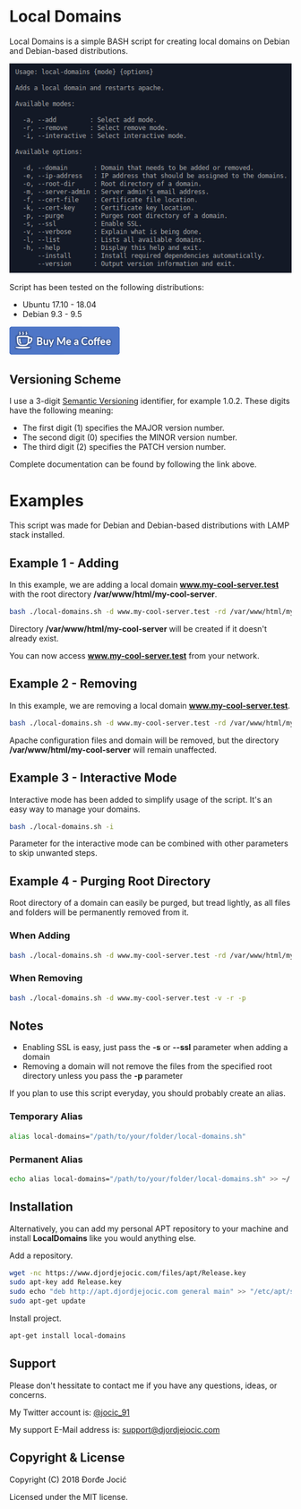 # Local Domains

Local Domains is a simple BASH script for creating local domains on Debian and Debian-based distributions.

![Help Example](img/help.png)

Script has been tested on the following distributions:

* Ubuntu 17.10 - 18.04
* Debian 9.3 - 9.5

[![Buy Me Coffee](img/buy-me-coffee.png)](https://www.paypal.me/DjordjeJocic)

## Versioning Scheme

I use a 3-digit [Semantic Versioning](https://semver.org/spec/v2.0.0.html) identifier, for example 1.0.2. These digits have the following meaning:

* The first digit (1) specifies the MAJOR version number.
* The second digit (0) specifies the MINOR version number.
* The third digit (2) specifies the PATCH version number.

Complete documentation can be found by following the link above.

# Examples

This script was made for Debian and Debian-based distributions with LAMP stack installed.

## Example 1 - Adding

In this example, we are adding a local domain **www.my-cool-server.test** with the root directory **/var/www/html/my-cool-server**.

```bash
bash ./local-domains.sh -d www.my-cool-server.test -rd /var/www/html/my-cool-server -v -a
```
Directory **/var/www/html/my-cool-server** will be created if it doesn't already exist.

You can now access **www.my-cool-server.test** from your network.

## Example 2 - Removing

In this example, we are removing a local domain **www.my-cool-server.test**.

```bash
bash ./local-domains.sh -d www.my-cool-server.test -rd /var/www/html/my-cool-server -v -r
```

Apache configuration files and domain will be removed, but the directory **/var/www/html/my-cool-server** will remain unaffected.

## Example 3 - Interactive Mode

Interactive mode has been added to simplify usage of the script. It's an easy way to manage your domains.

```bash
bash ./local-domains.sh -i
```

Parameter for the interactive mode can be combined with other parameters to skip unwanted steps.

## Example 4 - Purging Root Directory

Root directory of a domain can easily be purged, but tread lightly, as all files and folders will be permanently removed from it.

### When Adding

```bash
bash ./local-domains.sh -d www.my-cool-server.test -rd /var/www/html/my-cool-server -v -a -p
```

### When Removing

```bash
bash ./local-domains.sh -d www.my-cool-server.test -v -r -p
```

## Notes

- Enabling SSL is easy, just pass the **-s** or **--ssl** parameter when adding a domain
- Removing a domain will not remove the files from the specified root directory unless you pass the **-p** parameter

If you plan to use this script everyday, you should probably create an alias.

### Temporary Alias

```bash
alias local-domains="/path/to/your/folder/local-domains.sh"
```

### Permanent Alias

```bash
echo alias local-domains="/path/to/your/folder/local-domains.sh" >> ~/.bash_aliases
```

## Installation

Alternatively, you can add my personal APT repository to your machine and install **LocalDomains** like you would anything else.

Add a repository.

```bash
wget -nc https://www.djordjejocic.com/files/apt/Release.key
sudo apt-key add Release.key
sudo echo "deb http://apt.djordjejocic.com general main" >> "/etc/apt/sources.list"
sudo apt-get update
```

Install project.

```bash
apt-get install local-domains
```

## Support

Please don't hessitate to contact me if you have any questions, ideas, or concerns.

My Twitter account is: [@jocic_91](https://www.twitter.com)

My support E-Mail address is: <support@djordjejocic.com>

## Copyright & License

Copyright (C) 2018 Đorđe Jocić

Licensed under the MIT license.
